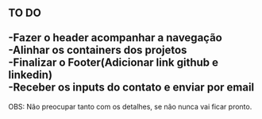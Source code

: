 TO DO<br>
<br>
-Fazer o header acompanhar a navegação<br>
-Alinhar os containers dos projetos<br>
-Finalizar o Footer(Adicionar link github e linkedin)<br>
-Receber os inputs do contato e enviar por email<br>
-

OBS: Não preocupar tanto com os detalhes, se não nunca vai ficar pronto.
